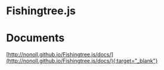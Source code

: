 # Fishingtree.js

# Documents
[http://nonoll.github.io/Fishingtree.js/docs/](http://nonoll.github.io/Fishingtree.js/docs/){:target="_blank"}
